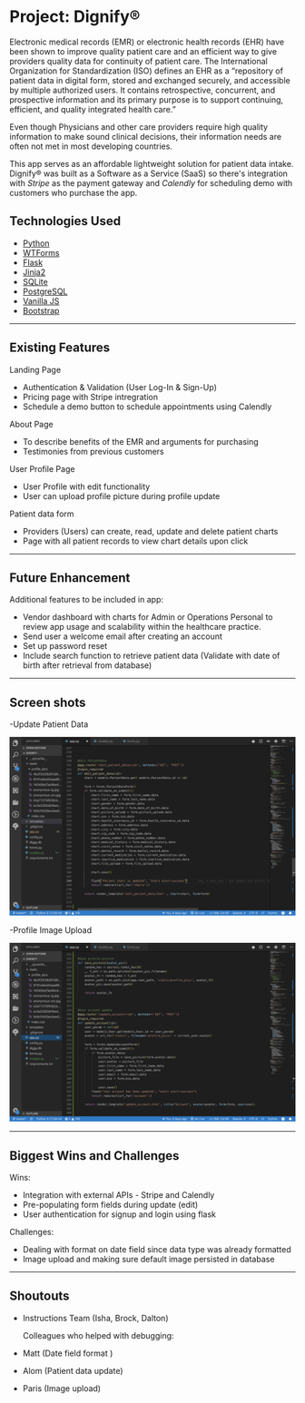 # Project: Dignify®

Electronic medical records (EMR) or electronic health records (EHR) have been shown to improve quality patient care and an efficient way to give providers quality data for continuity of patient care. The International Organization for Standardization (ISO) defines an EHR as a “repository of patient data in digital form, stored and exchanged securely, and accessible by multiple authorized users. It contains retrospective, concurrent, and prospective information and its primary purpose is to support continuing, efficient, and quality integrated health care.”

Even though Physicians and other care providers require high quality information to make sound clinical decisions, their information needs are often not met in most developing countries. 

This app serves as an affordable lightweight solution for patient data intake. Dignify® was built as a Software as a Service (SaaS) so there's integration with *Stripe* as the payment gateway and *Calendly* for scheduling demo with customers who purchase the app.




## Technologies Used
- [Python](https://www.python.org/)
- [WTForms](https://wtforms.readthedocs.io/en/stable/)
- [Flask](http://flask.pocoo.org/docs/1.0/)
- [Jinja2](http://jinja.pocoo.org/)
- [SQLite](https://www.sqlite.org/index.html)
- [PostgreSQL](https://www.postgresql.org/)
- [Vanilla JS]()
- [Bootstrap](https://getbootstrap.com/)


---

## Existing Features

Landing Page

- Authentication & Validation (User Log-In & Sign-Up)
- Pricing page with Stripe intregration
- Schedule a demo button to schedule appointments using Calendly


About Page

- To describe benefits of the EMR and arguments for purchasing 
- Testimonies from previous customers


User Profile Page

- User Profile with edit functionality
- User can upload profile picture during profile update


Patient data form

- Providers (Users) can create, read, update and delete patient charts
- Page with all patient records to view chart details upon click


---

## Future Enhancement

Additional features to be included in app: 

- Vendor dashboard with charts for Admin or Operations Personal to review app usage and scalability within the healthcare practice.  
- Send user a welcome email after creating an account
- Set up password reset
- Include search function to retrieve patient data (Validate with date of birth after retrieval from database) 

---

## Screen shots

-Update Patient Data

![](https://github.com/Abimzy/Dignify/blob/master/Edit%20Patient%20Data.png)


-Profile Image Upload

![](https://github.com/Abimzy/Dignify/blob/master/User%20Account%20Update%20and%20Image%20Upload.png)


---

## Biggest Wins and Challenges

Wins:
- Integration with external APIs - Stripe and Calendly
- Pre-populating form fields during update (edit)
- User authentication for signup and login using flask

Challenges:
- Dealing with format on date field since data type was already formatted
- Image upload and making sure default image persisted in database



---
## Shoutouts
- Instructions Team (Isha, Brock, Dalton)

  Colleagues who helped with debugging:
- Matt (Date field format )
- Alom (Patient data update)
- Paris (Image upload)

